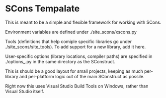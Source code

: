# SCons Tempalate #

This is meant to be a simple and flexible framework for working with SCons.

Environment variables are defined under ./site_scons/xscons.py 

Tools (definitions that help comiple specific libraries go under ./site_scons/site_tools). To add support for a new library, add it here.

User-specific options (library locations, compiler paths) are specified in ./options_<platofm>.py in the same directory as the SConstruct.

This is should be a good layout for small projects, keeping as much per-library and per-platform logic out of the main SConstruct as possile.

Right now this uses Visual Studio Build Tools on Windows, rather than Visual Studio itself.